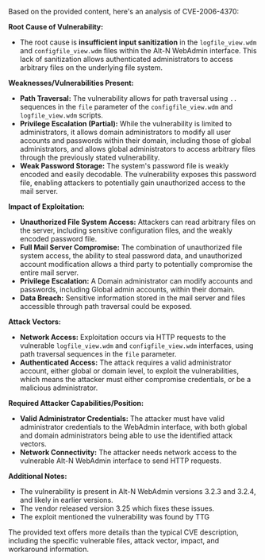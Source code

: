 Based on the provided content, here's an analysis of CVE-2006-4370:

**Root Cause of Vulnerability:**

*   The root cause is **insufficient input sanitization** in the `logfile_view.wdm` and `configfile_view.wdm` files within the Alt-N WebAdmin interface. This lack of sanitization allows authenticated administrators to access arbitrary files on the underlying file system.

**Weaknesses/Vulnerabilities Present:**

*   **Path Traversal:**  The vulnerability allows for path traversal using `..` sequences in the `file` parameter of the `configfile_view.wdm` and `logfile_view.wdm` scripts.
*  **Privilege Escalation (Partial):** While the vulnerability is limited to administrators, it allows domain administrators to modify all user accounts and passwords within their domain, including those of global administrators, and allows global administrators to access arbitrary files through the previously stated vulnerability.
*   **Weak Password Storage:** The system's password file is weakly encoded and easily decodable. The vulnerability exposes this password file, enabling attackers to potentially gain unauthorized access to the mail server.

**Impact of Exploitation:**

*   **Unauthorized File System Access:** Attackers can read arbitrary files on the server, including sensitive configuration files, and the weakly encoded password file.
*   **Full Mail Server Compromise:** The combination of unauthorized file system access, the ability to steal password data, and unauthorized account modification allows a third party to potentially compromise the entire mail server.
*   **Privilege Escalation:** A Domain administrator can modify accounts and passwords, including Global admin accounts, within their domain.
*   **Data Breach:**  Sensitive information stored in the mail server and files accessible through path traversal could be exposed.

**Attack Vectors:**

*   **Network Access:** Exploitation occurs via HTTP requests to the vulnerable `logfile_view.wdm` and `configfile_view.wdm` interfaces, using path traversal sequences in the `file` parameter.
* **Authenticated Access:** The attack requires a valid administrator account, either global or domain level, to exploit the vulnerabilities, which means the attacker must either compromise credentials, or be a malicious administrator.

**Required Attacker Capabilities/Position:**

*   **Valid Administrator Credentials:** The attacker must have valid administrator credentials to the WebAdmin interface, with both global and domain administrators being able to use the identified attack vectors.
*   **Network Connectivity:** The attacker needs network access to the vulnerable Alt-N WebAdmin interface to send HTTP requests.

**Additional Notes:**

*   The vulnerability is present in Alt-N WebAdmin versions 3.2.3 and 3.2.4, and likely in earlier versions.
*   The vendor released version 3.25 which fixes these issues.
*   The exploit mentioned the vulnerability was found by TTG

The provided text offers more details than the typical CVE description, including the specific vulnerable files, attack vector, impact, and workaround information.